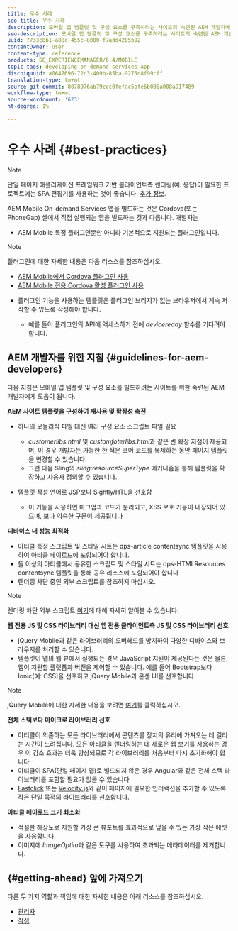 ```yaml
---
title: 우수 사례
seo-title: 우수 사례
description: 모바일 앱 템플릿 및 구성 요소를 구축하려는 사이트의 숙련된 AEM 개발자에게 도움이 되는 모범 사례와 가이드라인을 살펴보려면 이 페이지를 따르십시오.
seo-description: 모바일 앱 템플릿 및 구성 요소를 구축하려는 사이트의 숙련된 AEM 개발자에게 도움이 되는 모범 사례와 가이드라인을 살펴보려면 이 페이지를 따르십시오.
uuid: 7733c8b1-a88c-455c-8080-f7add4205b92
contentOwner: User
content-type: reference
products: SG_EXPERIENCEMANAGER/6.4/MOBILE
topic-tags: developing-on-demand-services-app
discoiquuid: a0647696-72c3-409b-85ba-9275d8f99cff
translation-type: tm+mt
source-git-commit: 8078976ab79ccc0fefac5bfe6b000a008a917489
workflow-type: tm+mt
source-wordcount: '623'
ht-degree: 1%

---
```



# 우수 사례 {#best-practices}

>[!NOTE]
>
>단일 페이지 애플리케이션 프레임워크 기반 클라이언트측 렌더링(예: 응답)이 필요한 프로젝트에는 SPA 편집기를 사용하는 것이 좋습니다. [추가 정보](/help/sites-developing/spa-overview.md).

AEM Mobile On-demand Services 앱을 빌드하는 것은 Cordova(또는 PhoneGap) 셸에서 직접 실행되는 앱을 빌드하는 것과 다릅니다. 개발자는

* AEM Mobile 특정 플러그인뿐만 아니라 기본적으로 지원되는 플러그인입니다.

>[!NOTE]
>
>플러그인에 대한 자세한 내용은 다음 리소스를 참조하십시오.
>
>* [AEM Mobile에서 Cordova 플러그인 사용](https://helpx.adobe.com/digital-publishing-solution/help/cordova-api.html)
>* [AEM Mobile 전용 Cordova 활성 플러그인 사용](https://helpx.adobe.com/digital-publishing-solution/help/app-runtime-api.html)

>



* 플러그인 기능을 사용하는 템플릿은 플러그인 브리지가 없는 브라우저에서 계속 저작할 수 있도록 작성해야 합니다.

   * 예를 들어 플러그인의 API에 액세스하기 전에 *deviceready* 함수를 기다려야 합니다.

## AEM 개발자를 위한 지침 {#guidelines-for-aem-developers}

다음 지침은 모바일 앱 템플릿 및 구성 요소를 빌드하려는 사이트를 위한 숙련된 AEM 개발자에게 도움이 됩니다.

**AEM 사이트 템플릿을 구성하여 재사용 및 확장성 촉진**

* 하나의 모놀리식 파일 대신 여러 구성 요소 스크립트 파일 필요

   * *customerlibs.html* 및 *customfoterlibs.html*&#x200B;과 같은 빈 확장 지점이 제공되며, 이 경우 개발자는 가능한 한 적은 코어 코드를 복제하는 동안 페이지 템플릿을 변경할 수 있습니다.
   * 그런 다음 Sling의 *sling:resourceSuperType* 메커니즘을 통해 템플릿을 확장하고 사용자 정의할 수 있습니다.

* 템플릿 작성 언어로 JSP보다 Sightly/HTL을 선호함

   * 이 기능을 사용하면 마크업과 코드가 분리되고, XSS 보호 기능이 내장되어 있으며, 보다 익숙한 구문이 제공됩니다

**디바이스 내 성능 최적화**

* 아티클 특정 스크립트 및 스타일 시트는 dps-article contentsync 템플릿을 사용하여 아티클 페이로드에 포함되어야 합니다.
* 둘 이상의 아티클에서 공유한 스크립트 및 스타일 시트는 dps-HTMLResources contentsync 템플릿을 통해 공유 리소스에 포함되어야 합니다
* 렌더링 차단 중인 외부 스크립트를 참조하지 마십시오.

>[!NOTE]
>
>렌더링 차단 외부 스크립트 [여기](https://developers.google.com/speed/docs/insights/BlockingJS)에 대해 자세히 알아볼 수 있습니다.

**웹 전용 JS 및 CSS 라이브러리 대신 앱 전용 클라이언트측 JS 및 CSS 라이브러리 선호**

* jQuery Mobile과 같은 라이브러리의 오버헤드를 방지하여 다양한 디바이스와 브라우저를 처리할 수 있습니다.
* 템플릿이 앱의 웹 뷰에서 실행되는 경우 JavaScript 지원이 제공된다는 것은 물론, 앱이 지원할 플랫폼과 버전을 제어할 수 있습니다. 예를 들어 Bootstrap보다 Ionic(예: CSS)을 선호하고 jQuery Mobile과 온센 UI를 선호합니다.

>[!NOTE]
>
>jQuery Mobile에 대한 자세한 내용을 보려면 [여기](https://jquerymobile.com/browser-support/1.4/)를 클릭하십시오.

**전체 스택보다 마이크로 라이브러리 선호**

* 아티클이 의존하는 모든 라이브러리에서 콘텐츠를 장치의 유리에 가져오는 데 걸리는 시간이 느려집니다. 모든 아티클을 렌더링하는 데 새로운 웹 보기를 사용하는 경우 이 감소 효과는 더욱 향상되므로 각 라이브러리를 처음부터 다시 초기화해야 합니다
* 아티클이 SPA(단일 페이지 앱)로 빌드되지 않은 경우 Angular와 같은 전체 스택 라이브러리를 포함할 필요가 없을 수 있습니다
* [Fastclick](https://github.com/ftlabs/fastclick) 또는 [Velocity.js](https://velocityjs.org)와 같이 페이지에 필요한 인터랙션을 추가할 수 있도록 작은 단일 목적의 라이브러리를 선호합니다.

**아티클 페이로드 크기 최소화**

* 적절한 해상도로 지원할 가장 큰 뷰포트를 효과적으로 덮을 수 있는 가장 작은 에셋을 사용합니다.
* 이미지에 *ImageOptim*&#x200B;과 같은 도구를 사용하여 초과되는 메타데이터를 제거합니다.

## {#getting-ahead} 앞에 가져오기

다른 두 가지 역할과 책임에 대한 자세한 내용은 아래 리소스를 참조하십시오.

* [관리자](/help/mobile/aem-mobile.md)
* [작성](/help/mobile/aem-mobile-on-demand.md)
